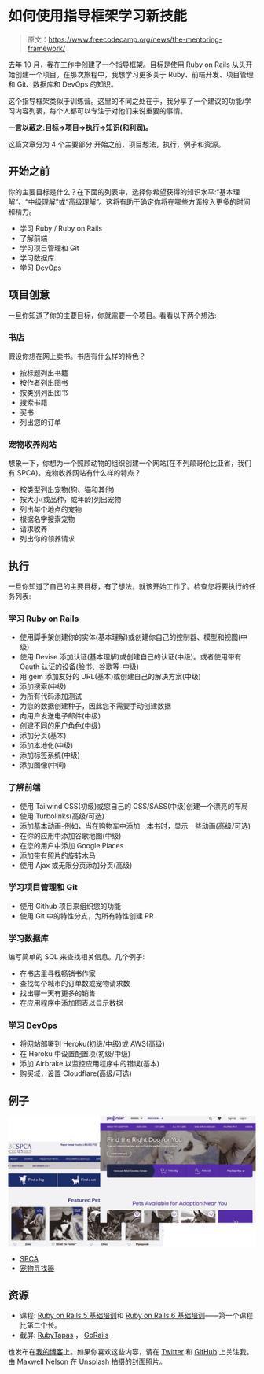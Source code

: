 # 如何使用指导框架学习新技能

> 原文：<https://www.freecodecamp.org/news/the-mentoring-framework/>

去年 10 月，我在工作中创建了一个指导框架。目标是使用 Ruby on Rails 从头开始创建一个项目。在那次旅程中，我想学习更多关于 Ruby、前端开发、项目管理和 Git、数据库和 DevOps 的知识。

这个指导框架类似于训练营。这里的不同之处在于，我分享了一个建议的功能/学习内容列表，每个人都可以专注于对他们来说重要的事情。

**一言以蔽之:目标→项目→执行→知识(和利润)。**

这篇文章分为 4 个主要部分:开始之前，项目想法，执行，例子和资源。

## 开始之前

你的主要目标是什么？在下面的列表中，选择你希望获得的知识水平:“基本理解”、“中级理解”或“高级理解”。这将有助于确定你将在哪些方面投入更多的时间和精力。

*   学习 Ruby / Ruby on Rails
*   了解前端
*   学习项目管理和 Git
*   学习数据库
*   学习 DevOps

## 项目创意

一旦你知道了你的主要目标，你就需要一个项目。看看以下两个想法:

### 书店

假设你想在网上卖书。书店有什么样的特色？

*   按标题列出书籍
*   按作者列出图书
*   按类别列出图书
*   搜索书籍
*   买书
*   列出您的订单

### 宠物收养网站

想象一下，你想为一个照顾动物的组织创建一个网站(在不列颠哥伦比亚省，我们有 SPCA)。宠物收养网站有什么样的特点？

*   按类型列出宠物(狗、猫和其他)
*   按大小(或品种，或年龄)列出宠物
*   列出每个地点的宠物
*   根据名字搜索宠物
*   请求收养
*   列出你的领养请求

## 执行

一旦你知道了自己的主要目标，有了想法，就该开始工作了。检查您将要执行的任务列表:

### 学习 Ruby on Rails

*   使用脚手架创建你的实体(基本理解)或创建你自己的控制器、模型和视图(中级)
*   使用 Devise 添加认证(基本理解)或创建自己的认证(中级)。或者使用带有 Oauth 认证的设备(脸书、谷歌等-中级)
*   用 gem 添加友好的 URL(基本)或创建自己的解决方案(中级)
*   添加搜索(中级)
*   为所有代码添加测试
*   为您的数据创建种子，因此您不需要手动创建数据
*   向用户发送电子邮件(中级)
*   创建不同的用户角色(中级)
*   添加分页(基本)
*   添加本地化(中级)
*   添加标签系统(中级)
*   添加图像(中间)

### 了解前端

*   使用 Tailwind CSS(初级)或您自己的 CSS/SASS(中级)创建一个漂亮的布局
*   使用 Turbolinks(高级/可选)
*   添加基本动画-例如，当在购物车中添加一本书时，显示一些动画(高级/可选)
*   在你的应用中添加谷歌地图(中级)
*   在您的用户中添加 Google Places
*   添加带有照片的旋转木马
*   使用 Ajax 或无限分页添加分页(高级)

### 学习项目管理和 Git

*   使用 Github 项目来组织您的功能
*   使用 Git 中的特性分支，为所有特性创建 PR

### 学习数据库

编写简单的 SQL 来查找相关信息。几个例子:

*   在书店里寻找畅销书作家
*   查找每个城市的订单数或宠物请求数
*   找出哪一天有更多的销售
*   在应用程序中添加图表以显示数据

### 学习 DevOps

*   将网站部署到 Heroku(初级/中级)或 AWS(高级)
*   在 Heroku 中设置配置项(初级/中级)
*   添加 Airbrake 以监控应用程序中的错误(基本)
*   购买域，设置 Cloudflare(高级/可选)

## 例子

![Website screenshots](img/8ac41bc12d2eaa2a874ac6f5a37125ce.png)

*   [SPCA](https://adopt.spca.bc.ca)
*   [宠物寻找器](https://www.petfinder.com/)

## 资源

*   课程: [Ruby on Rails 5 基础培训](https://www.linkedin.com/learning/ruby-on-rails-5-essential-training)和 [Ruby on Rails 6 基础培训](https://www.linkedin.com/learning/ruby-on-rails-6-essential-training)——第一个课程比第二个长。
*   截屏: [RubyTapas](https://rubytapas.com) ， [GoRails](https://gorails.com)

也发布在[我的博客](https://bit.ly/2XI2BCE)上。如果你喜欢这些内容，请在 [Twitter](https://twitter.com/leozera) 和 [GitHub](https://github.com/leonardofaria) 上关注我。由 [Maxwell Nelson 在 Unsplash](https://unsplash.com/photos/taiuG8CPKAQ) 拍摄的封面照片。